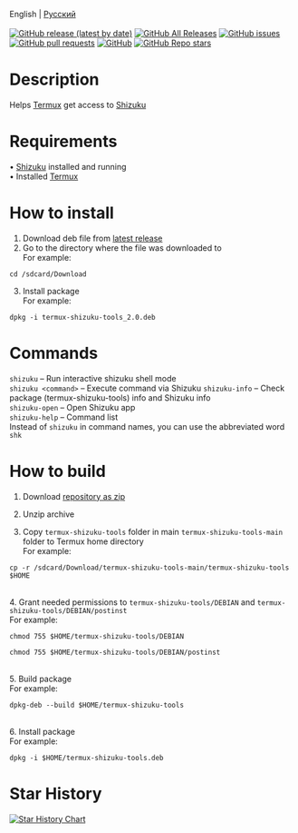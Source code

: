 English | [Русский](/README-ru.md)</br></br>
[![GitHub release (latest by date)](https://img.shields.io/github/v/release/AlexeiCrystal/termux-shizuku-tools)](https://github.com/AlexeiCrystal/termux-shizuku-tools/releases/latest)
[![GitHub All Releases](https://img.shields.io/github/downloads/AlexeiCrystal/termux-shizuku-tools/total)](https://github.com/AlexeiCrystal/termux-shizuku-tools/releases)
[![GitHub issues](https://img.shields.io/github/issues/AlexeiCrystal/termux-shizuku-tools)](https://github.com/AlexeiCrystal/termux-shizuku-tools/issues)
[![GitHub pull requests](https://img.shields.io/github/issues-pr/AlexeiCrystal/termux-shizuku-tools)](https://github.com/AlexeiCrystal/termux-shizuku-tools/pulls)
[![GitHub](https://img.shields.io/github/license/AlexeiCrystal/termux-shizuku-tools)](https://github.com/AlexeiCrystal/termux-shizuku-tools/blob/main/LICENCE.md)
[![GitHub Repo stars](https://img.shields.io/github/stars/AlexeiCrystal/termux-shizuku-tools?style=social)](https://github.com/AlexeiCrystal/termux-shizuku-tools/stargazers)
# Description
Helps [Termux](https://github.com/termux/termux-app) get access to [Shizuku](https://github.com/RikkaApps/Shizuku)

# Requirements
• [Shizuku](https://github.com/RikkaApps/Shizuku) installed and running
</br>• Installed [Termux](https://github.com/termux/termux-app)

# How to install
1. Download deb file from [latest release](https://github.com/AlexeiCrystal/termux-shizuku-tools/releases/latest)
2. Go to the directory where the file was downloaded to</br>
For example:</br>
```
cd /sdcard/Download
```
3. Install package</br>
For example:</br>
```
dpkg -i termux-shizuku-tools_2.0.deb
```

# Commands
`shizuku` – Run interactive shizuku shell mode</br>
`shizuku <command>` – Execute command via Shizuku
`shizuku-info` – Check package (termux-shizuku-tools) info and Shizuku info</br>
`shizuku-open` – Open Shizuku app</br>
`shizuku-help` – Command list</br>
Instead of `shizuku` in command names, you can use the abbreviated word `shk`

# How to build
1. Download [repository as zip](https://github.com/AlexeiCrystal/termux-shizuku-tools/archive/refs/heads/main.zip)</br>

2. Unzip archive</br>

3. Copy `termux-shizuku-tools` folder in main `termux-shizuku-tools-main` folder to Termux home directory
</br>For example:</br>
```
cp -r /sdcard/Download/termux-shizuku-tools-main/termux-shizuku-tools $HOME
```

</br>4. Grant needed permissions to `termux-shizuku-tools/DEBIAN` and `termux-shizuku-tools/DEBIAN/postinst`
</br>For example:
```
chmod 755 $HOME/termux-shizuku-tools/DEBIAN
```
```
chmod 755 $HOME/termux-shizuku-tools/DEBIAN/postinst
```

</br>5. Build package
</br>For example:
```
dpkg-deb --build $HOME/termux-shizuku-tools
```

</br>6. Install package
</br>For example:
```
dpkg -i $HOME/termux-shizuku-tools.deb
```
# Star History
[![Star History Chart](https://api.star-history.com/svg?repos=AlexeiCrystal/termux-shizuku-tools&type=Date)](https://www.star-history.com/#AlexeiCrystal/termux-shizuku-tools&Date)
